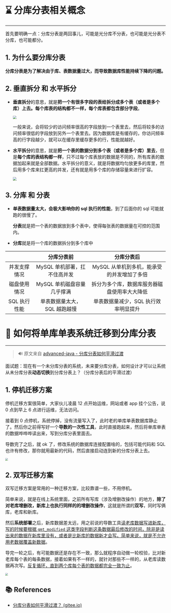 # ⌛ 分库分表相关概念

---

首先要明确一点：分库分表是两回事儿，可能是光分库不分表，也可能是光分表不分库，也可能都分。

## 1. 为什么要分库分表

**分库分表是为了解决由于库、表数据量过大，而导致数据库性能持续下降的问题。**

## 2. 垂直拆分 和 水平拆分

- **垂直拆分**的意思，就是**把一个有很多字段的表给拆分成多个表（或者是多个库）上去。每个库表的结构都不一样，每个库表都包含部分字段**。

  <img src="https://gitee.com/veal98/images/raw/master/img/20201126134834.png" style="zoom:67%;" />

  一般来说，会将较少的访问频率很高的字段放到一个表里去，然后将较多的访问频率很低的字段放到另外一个表里去。因为数据库是有缓存的，你访问频率高的行字段越少，就可以在缓存里缓存更多的行，性能就越好。

- **水平拆分**的意思，就是**把一个表的数据分到多个表（或者是多个库）里去**，但是**每个库的表结构都一样**，只不过每个库表放的数据是不同的，所有库表的数据加起来就是全部数据。水平拆分的意义，就是将数据均匀放更多的库里，然后用多个库来扛更高的并发，还有就是用多个库的存储容量来进行扩容。

  <img src="https://gitee.com/veal98/images/raw/master/img/20201126134847.png" style="zoom:67%;" />

## 3. 分库 和 分表

- **单表数据量太大，会极大影响你的 sql 执行的性能**，到了后面你的 sql 可能就跑的很慢了。

  **分表**就是把一个表的数据放到多个表中，使得每张表的数据量在可控的范围内。

- **分库**就是将一个库的数据拆分到多个库中

|              |          分库分表前          |                  分库分表后                  |
| :----------: | :--------------------------: | :------------------------------------------: |
| 并发支撑情况 | MySQL 单机部署，扛不住高并发 |  MySQL 从单机到多机，能承受的并发增加了多倍  |
| 磁盘使用情况 |  MySQL 单机磁盘容量几乎撑满  | 拆分为多个库，数据库服务器磁盘使用率大大降低 |
| SQL 执行性能 | 单表数据量太大，SQL 越跑越慢 |     单表数据量减少，SQL 执行效率明显提升     |



# 🍹 如何将单库单表系统迁移到分库分表

---

> 🔊 原文来自 [advanced-java - 分库分表如何平滑过渡](https://doocs.gitee.io/advanced-java/#/./docs/high-concurrency/database-shard-method)

面试题：现在有一个未分库分表的系统，未来要分库分表，如何设计才可以让系统从未分库分表**动态切换**到分库分表上？（分库分表后的平滑过渡）

## 1. 停机迁移方案

停机迁移方案很简单，大家伙儿凌晨 12 点开始运维，网站或者 app 挂个公告，说 0 点到早上 6 点进行运维，无法访问。

接着到 0 点停机，系统停掉，没有流量写入了，此时老的单库单表数据库静止了。然后你之前得写好一个**导数的一次性工具**，此时直接跑起来，然后将单库单表的数据哗哗哗读出来，写到分库分表里面去。

导数完了之后，就 ok 了，修改系统的数据库连接配置啥的，包括可能代码和 SQL 也许有修改，那你就用最新的代码，然后直接启动连到新的分库分表上去。

<img src="https://gitee.com/veal98/images/raw/master/img/20201204111940.png" style="zoom:50%;" />

## 2. 双写迁移方案

双写迁移方案是常用的一种迁移方案，比较靠谱一些，不用停机。

简单来说，就是在线上系统里面，之前所有写库（涉及增删改操作）的地方，**除了对老库增删改，新库上也执行同样的的增删改操作**，这就是所谓的**双写**，同时写俩库，老库和新库。

然后**系统部署**之后，新库数据差太远，用之前说的导数工具<u>读老库数据写进新库，写的时候要根据 `gmt_modified` 这类字段判断这条数据最后修改的时间，除非是读出来的数据在新库里没有，或者是比新库的数据新才会写。简单来说，就是不允许用老数据覆盖新数据</u>。

导完一轮之后，有可能数据还是存在不一致，那么就程序自动做一轮校验，比对新老库每个表的每条数据，接着如果有不一样的，就针对那些不一样的，从老库读数据再次写。<u>反复循环，直到两个库每个表的数据都完全一致为止</u>。

<img src="https://gitee.com/veal98/images/raw/master/img/20201204112308.png" style="zoom:50%;" />

## 📚 References

- [分库分表如何平滑过渡？ (gitee.io)](https://doocs.gitee.io/advanced-java/#/./docs/high-concurrency/database-shard-method)
